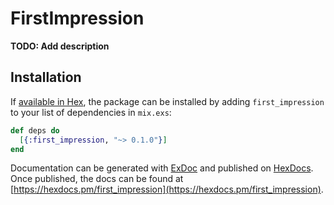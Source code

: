 # FirstImpression

**TODO: Add description**

## Installation

If [available in Hex](https://hex.pm/docs/publish), the package can be installed
by adding `first_impression` to your list of dependencies in `mix.exs`:

```elixir
def deps do
  [{:first_impression, "~> 0.1.0"}]
end
```

Documentation can be generated with [ExDoc](https://github.com/elixir-lang/ex_doc)
and published on [HexDocs](https://hexdocs.pm). Once published, the docs can
be found at [https://hexdocs.pm/first_impression](https://hexdocs.pm/first_impression).

